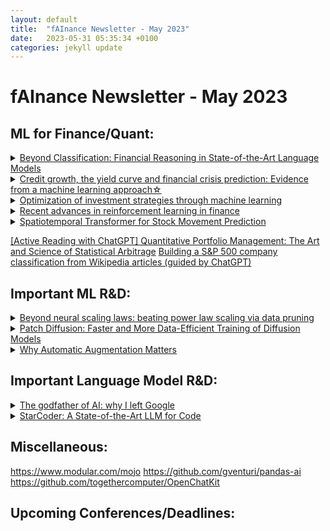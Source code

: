 ```yaml
---
layout: default
title:  "fAInance Newsletter - May 2023"
date:   2023-05-31 05:35:34 +0100 
categories: jekyll update
---
```


# fAInance Newsletter - May 2023
 
## ML for Finance/Quant:
 <details><summary><a href="https://arxiv.org/abs/2305.01505">Beyond Classification: Financial Reasoning in State-of-the-Art Language Models</a></summary>This research explores the application of Large Language Models (LLMs) with 100 billion or more parameters in the financial domain. The study demonstrates that LLMs with 6B parameters or more, combined with instruction-tuning and larger datasets, exhibit the ability to generate coherent financial reasoning, contributing to the understanding of the efficacy of language models in the field of finance and investment decision-making.</details>
 <details><summary><a href="https://www.sciencedirect.com/science/article/abs/pii/S0022199623000594">Credit growth, the yield curve and financial crisis prediction: Evidence from a machine learning approach☆</a></summary>The paper develops early warning models for financial crisis prediction using machine learning on macrofinancial data for 17 countries from 1870 to 2016. Machine learning models outperform traditional regression in forecasting crises, and credit growth and the slope of the yield curve (both domestically and globally) are identified as the most crucial predictors. The study's unique approach using the Shapley value framework provides economic insights and interprets the complex relationships between predictors and crisis risk.</details>
 <details><summary><a href="https://www.cell.com/heliyon/pdf/S2405-8440(23)03362-5.pdf">Optimization of investment strategies through machine learning</a></summary>This research endeavors to devise an advanced and sustainable stock quantitative investing model, employing a fusion of Machine Learning techniques and Economic Value-Added methodologies to optimize investment strategies, with a focus on quantitative stock selection through principal component analysis and economic value-added criteria, and algorithmic trading utilizing Moving Average Convergence, Stochastic Indicators, and Long-Short Term Memory, achieving superior forecasting accuracy with LSTM networks and outperforming the market by generating considerable returns, thus proving its viability for rational and profitable investing in various market situations. </details>
 <details><summary><a href="https://onlinelibrary.wiley.com/doi/full/10.1111/mafi.12382">Recent advances in reinforcement learning in finance</a></summary>The finance industry has undergone significant changes due to the abundance of data, leading to advancements in data processing and analysis. Reinforcement learning (RL) has emerged as a powerful tool in making financial decisions by leveraging large datasets with fewer model assumptions. Unlike traditional stochastic control theory, RL methods can handle complex financial environments and improve decision-making without heavily relying on specific model assumptions. This survey paper provides an overview of recent developments and applications of RL in finance, covering various algorithms, including value- and policy-based methods, and their connection with neural networks. The paper explores how RL techniques are applied in decision-making problems in finance, such as optimal execution, portfolio optimization, option pricing and hedging, market making, smart order routing, and robo-advising. The survey concludes by suggesting potential future research directions in this rapidly evolving field.</details>
 <details><summary><a href="https://arxiv.org/abs/2305.03835">Spatiotemporal Transformer for Stock Movement Prediction</a></summary>The finance industry has undergone significant changes due to the abundance of data, leading to advancements in data processing and analysis. Reinforcement learning (RL) has emerged as a powerful tool in making financial decisions by leveraging large datasets with fewer model assumptions. Unlike traditional stochastic control theory, RL methods can handle complex financial environments and improve decision-making without heavily relying on specific model assumptions. This survey paper provides an overview of recent developments and applications of RL in finance, covering various algorithms, including value- and policy-based methods, and their connection with neural networks. The paper explores how RL techniques are applied in decision-making problems in finance, such as optimal execution, portfolio optimization, option pricing and hedging, market making, smart order routing, and robo-advising. The survey concludes by suggesting potential future research directions in this rapidly evolving field.</details>

 <a href="https://gmarti.gitlab.io//qfin/2023/05/28/qpm-stat-arb.html">[Active Reading with ChatGPT] Quantitative Portfolio Management: The Art and Science of Statistical Arbitrage</a>
 <a href="https://gmarti.gitlab.io//quant/2023/05/07/wikipedia-network-companies-sentence-transformers.html">Building a S&P 500 company classification from Wikipedia articles (guided by ChatGPT)</a>


## Important ML R&D:
 <details><summary><a href="https://arxiv.org/abs/2206.14486v1">Beyond neural scaling laws: beating power law scaling via data pruning</a></summary>The paper discusses neural scaling laws in deep learning, where error reduction follows a power law with increased training data or model size. However, this approach requires significant compute and energy costs. The paper proposes an alternative strategy of data pruning, where datasets are reduced while maintaining performance. The authors present a theoretical framework and empirical results showing that exponential scaling is achievable with data pruning, and they introduce a new self-supervised pruning metric that performs well without requiring labeled data. This work suggests that intelligent data pruning could lead to more resource-efficient deep learning.</details>
 <details><summary><a href="https://arxiv.org/abs/2304.12526">Patch Diffusion: Faster and More Data-Efficient Training of Diffusion Models</a></summary>The paper introduces Patch Diffusion, a new training framework for diffusion models that significantly reduces training time and improves data efficiency. By learning a conditional score function at the patch level, incorporating patch location information, and diversifying patch sizes throughout training, Patch Diffusion achieves more than 2× faster training while maintaining comparable or better generation quality. The approach democratizes diffusion model training, making it more accessible to researchers who lack high-end computational resources. Patch Diffusion also shows competitive results and notable performance gains even with small training datasets.</details>
 <details><summary><a href="https://developer.nvidia.com/blog/why-automatic-augmentation-matters/">Why Automatic Augmentation Matters</a></summary>Automatic data augmentation methods, such as AutoAugment and RandAugment, have emerged to reduce the reliance on manual data preprocessing for deep learning models. NVIDIA DALI, a powerful library, provides GPU-accelerated capabilities for data preprocessing, overcoming bottlenecks and improving training throughput. The library offers ready-to-use implementations of popular automatic augmentations, allowing for efficient training with diverse and augmented data. By moving data loading and augmentation to the GPU, DALI overcomes preprocessing bottlenecks, increasing GPU utilization and speeding up training times. Overall, automatic data augmentation with NVIDIA DALI provides an effective and efficient approach to diversify datasets and improve model accuracy in deep learning applications.
</details>



## Important Language Model R&D:
 <details><summary><a href="https://www.spectator.co.uk/article/we-may-be-history-geoffrey-hinton-on-the-dangers-of-ai/?utm_source=ONTRAPORT-email-broadcast&utm_medium=ONTRAPORT-email-broadcast&utm_term=Newsletter&utm_content=Data+Science+Insider%3A+May+5th%2C+2023&utm_campaign=06052023
">The godfather of AI: why I left Google</a></summary>Geoffrey Hinton, a prominent figure in AI, has expressed concerns that AI could pose an existential threat to humanity and may replace us as the dominant form of intelligence. He points out the potential dangers of digital intelligence developing sub-goals that do not align with human objectives, making us vulnerable to AI manipulation. Hinton believes that AI's ability to create more copies of itself could lead to a competitive evolution among AGI, potentially leading to the extinction of less powerful forms of intelligence.</details>
<details><summary><a href="https://huggingface.co/blog/starcoder">StarCoder: A State-of-the-Art LLM for Code</a></summary>StarCoder and StarCoderBase are Large Language Models (LLMs) for code, trained on GitHub data and programming languages. They outperform existing open Code LLMs on various benchmarks and can process more input than any other open LLM, making them suitable for diverse applications, such as acting as a technical assistant, code autocompletion, code modification, and code explanation. StarCoder has undergone evaluations, surpassing other models in performance, and it is released under the OpenRAIL license, ensuring safety and ease of integration into products.</details>


## Miscellaneous:

https://www.modular.com/mojo
https://github.com/gventuri/pandas-ai
https://github.com/togethercomputer/OpenChatKit

## Upcoming Conferences/Deadlines:

